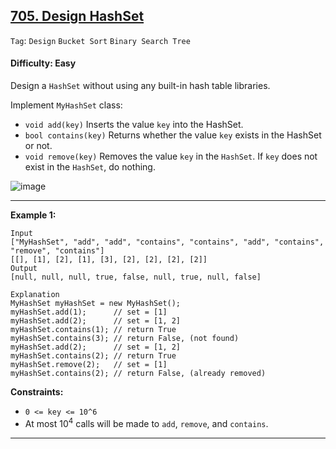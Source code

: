 ## [705. Design HashSet](https://leetcode.com/problems/design-hashset)

```Tag```: ```Design``` ```Bucket Sort``` ```Binary Search Tree```

#### Difficulty: Easy

Design a ```HashSet``` without using any built-in hash table libraries.

Implement ```MyHashSet``` class:

- ```void add(key)``` Inserts the value ```key``` into the HashSet.
- ```bool contains(key)``` Returns whether the value ```key``` exists in the HashSet or not.
- ```void remove(key)``` Removes the value ```key``` in the ```HashSet```. If ```key``` does not exist in the ```HashSet```, do nothing.

![image](https://github.com/quananhle/Python/assets/35042430/cd58dd09-44cb-453a-82c4-1e9aea472642)

---

__Example 1:__
```
Input
["MyHashSet", "add", "add", "contains", "contains", "add", "contains", "remove", "contains"]
[[], [1], [2], [1], [3], [2], [2], [2], [2]]
Output
[null, null, null, true, false, null, true, null, false]

Explanation
MyHashSet myHashSet = new MyHashSet();
myHashSet.add(1);      // set = [1]
myHashSet.add(2);      // set = [1, 2]
myHashSet.contains(1); // return True
myHashSet.contains(3); // return False, (not found)
myHashSet.add(2);      // set = [1, 2]
myHashSet.contains(2); // return True
myHashSet.remove(2);   // set = [1]
myHashSet.contains(2); // return False, (already removed)
```

__Constraints:__

- ```0 <= key <= 10^6```
- At most $10^4$ calls will be made to ```add```, ```remove```, and ```contains```.

---
